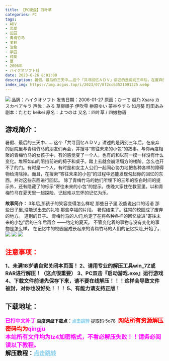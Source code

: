 ```yaml
---
title: 【PC硬盘】四叶草
categories: PC
tags:
- ADV
- 恋爱
- 田园
- 青梅竹马
- 萝莉
- 治愈
- 学园
- 纯爱
- 夏
- 2006年
- ハイクオソフト社
date: 2023-6-26 8:01:00
description: 暑假、最后的三天中……这个「共寻回忆ＡＤＶ」讲述的是阔别三年后，在废弃的庭院里与青梅竹马的朋友们再会，并搜寻“寄往未来的小包”的故事。与你再度相聚的青梅竹马的女孩子中，有的感觉变了一个人，也有的和以前一模一样没有什么变化。堆积如山的阻挡前进的椅子和桌子。踏上去就会崩溃塌方的楼阶。怎么也开不了的门。有时是一个人，有时是和女主人公们一起同心协力地把各种各样的障碍物给清除掉。而且，在搜索“寄往未来的小包”的过程中还能发现勾起你的回忆的东西，并对这些东西进行回忆。
index_img: https://img.acgus.top/i/2023/07/8f2cc63521091225.webp
---
```

![](https://img.acgus.top/i/2023/07/8f2cc63521091225.webp)
品牌：ハイクオソフト
发售日期：2006-01-27
原画：ひーで 越乃 Xsara カスカベアキラ
声优：みる 草柳順子 伊吹雫 榊原ゆい 茶谷やすら 如月葵 町田あみ
剧本：たとむ keikei
原名：よつのは
又名：四叶草 / 四娘物语

## 游戏简介：
暑假、最后的三天中……
这个「共寻回忆ＡＤＶ」讲述的是阔别三年后，在废弃的庭院里与青梅竹马的朋友们再会，并搜寻“寄往未来的小包”的故事。与你再度相聚的青梅竹马的女孩子中，有的感觉变了一个人，也有的和以前一模一样没有什么变化。堆积如山的阻挡前进的椅子和桌子。踏上去就会崩溃塌方的楼阶。怎么也开不了的门。有时是一个人，有时是和女主人公们一起同心协力地把各种各样的障碍物给清除掉。而且，在搜索“寄往未来的小包”的过程中还能发现勾起你的回忆的东西，并对这些东西进行回忆。
除了青梅竹马的她们所埋下的三年的空白时间的提示外，还有隐藏了的标示“寄往未来的小包”的提示。夜晚大家住在教室里。以和青梅竹马在夏天里一起探险、记起难以忘怀的记忆为乐。

**故事简介：**
3年后,那孩子的笑容变得怎么样呢
那些日子里,没能说出口的话语
那些日子里,没能送出去的礼物
那些幸福的片段。
暑假结束了。往常的校园成了废弃的地方。
道别的日子。
青梅竹马的人们,约定了在将各种各样的回忆放进"寄往未来的小包"后的三年后再会
――约定的夏天。
不管变化着的事物与没有变化的事物是怎么样，
在记忆中的校园里成长起来的青梅竹马的人们的记忆探险,开始了。
![](https://img.acgus.top/i/2023/07/f822bde5df091231.webp)
![](https://img.acgus.top/i/2023/07/d2c14e5dd5091229.webp)
![](https://img.acgus.top/i/2023/07/f9039c6cc3091227.webp)




## <font color=#FF0000 >注意事项：</font>
<font size=3><b>1、未满18岁请自觉关闭本页面！
2、请用专业的解压工具win_7Z或RAR进行解压！（这点很重要）
3、PC双击『启动游戏.exe』运行游戏
4、下载文件前请先保存下来，请不要在线解压！！！这样会导致文件被封，对你也没好处！！！
5、有能力请支持正版！</b></font>

## 下载地址：
<font color=#FF00FF size=3><b>已打中文补丁</b></font>
<b>百度网盘下载点：</b><a href="https://pan.baidu.com/s/1fw03d330cXZsYqNwctxIYQ?pwd=5o78" style="color: #87CEEB;"><b>点击跳转</b></a> 提取码:5o78
<a style="padding: 0" href="https://post.qingju.org/AD/"><img style="max-width:100%" src="https://img.acgus.top/i/2024/07/478f689b8021d8d499ab43d21acf137a.gif" alt=""></a>
<b><font color=#FF0000 size=4>网站所有资源解压密码均为</b></font><b><font color=#FF00FF size=4>qingju</font><font color=#FF0000 ></font></b><br><b><font color=#FF00FF size=4>本站所有文件均为lz4加密格式，不看必解压失败！！请务必阅读以下教程。</b></font><br><b><font color=#000 size=4>解压教程：</b><a href="https://post.qingju.org/tutorial/000/" style="color: #87CEEB;"><b>点击跳转</b></a>

